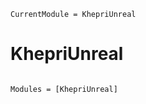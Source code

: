 ```@meta
CurrentModule = KhepriUnreal
```

# KhepriUnreal

```@index
```

```@autodocs
Modules = [KhepriUnreal]
```

